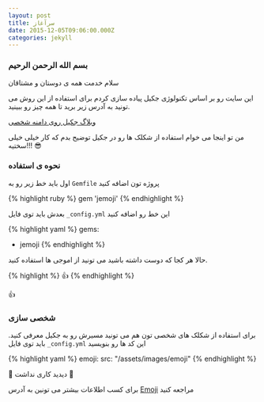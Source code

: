 ```yaml
---
layout: post
title: سرآغاز
date: 2015-12-05T09:06:00.000Z
categories: jekyll
---
```


### بسم الله الرحمن الرحیم

سلام خدمت همه ی دوستان و مشتاقان

این سایت رو بر اساس تکنولوژی جکیل پیاده سازی کردم
برای استفاده از این روش می تونید به آدرس زیر برید تا همه چیز رو ببینید.

[وبلاگ جکیل روی دامنه شخصی](http://mehdix.ir/jekyll-structure.html) 


من تو اینجا می خوام استفاده از شکلک ها رو در جکیل توضیح بدم که کار خیلی خیلی سختیه!!! :sunglasses:

### نحوه ی استفاده

اول باید خط زیر رو به `Gemfile` پروژه تون اضافه کنید

{% highlight ruby %}
gem 'jemoji'
{% endhighlight %}

بعدش باید توی فایل `_config.yml` این خط رو اضافه کنید

{% highlight yaml %}
gems:
  - jemoji
{% endhighlight %}

حالا هر کجا که دوست داشته باشید می تونید از اموجی ها استفاده کنید.

{% highlight %}
 :+1: 
{% endhighlight %}

:+1:

### شخصی سازی

برای استفاده از شکلک های شخصی تون هم می تونید مسیرش رو به جکیل معرفی کنید.
باید توی فایل `_config.yml` این کد ها رو بنویسید

{% highlight yaml %}
emoji:
  src: "/assets/images/emoji"
{% endhighlight %}

:large_blue_circle: دیدید کاری نداشت :large_blue_circle:

برای کسب اطلاعات بیشتر می تونین به آدرس [Emoji] مراجعه کنید

[Emoji]: https://github.com/github/gemoji
